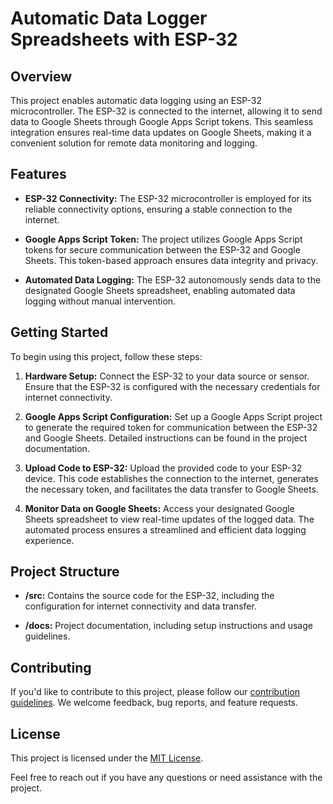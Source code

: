 # Automatic Data Logger Spreadsheets with ESP-32

## Overview

This project enables automatic data logging using an ESP-32 microcontroller. The ESP-32 is connected to the internet, allowing it to send data to Google Sheets through Google Apps Script tokens. This seamless integration ensures real-time data updates on Google Sheets, making it a convenient solution for remote data monitoring and logging.

## Features

- **ESP-32 Connectivity:** The ESP-32 microcontroller is employed for its reliable connectivity options, ensuring a stable connection to the internet.

- **Google Apps Script Token:** The project utilizes Google Apps Script tokens for secure communication between the ESP-32 and Google Sheets. This token-based approach ensures data integrity and privacy.

- **Automated Data Logging:** The ESP-32 autonomously sends data to the designated Google Sheets spreadsheet, enabling automated data logging without manual intervention.

## Getting Started

To begin using this project, follow these steps:

1. **Hardware Setup:** Connect the ESP-32 to your data source or sensor. Ensure that the ESP-32 is configured with the necessary credentials for internet connectivity.

2. **Google Apps Script Configuration:** Set up a Google Apps Script project to generate the required token for communication between the ESP-32 and Google Sheets. Detailed instructions can be found in the project documentation.

3. **Upload Code to ESP-32:** Upload the provided code to your ESP-32 device. This code establishes the connection to the internet, generates the necessary token, and facilitates the data transfer to Google Sheets.

4. **Monitor Data on Google Sheets:** Access your designated Google Sheets spreadsheet to view real-time updates of the logged data. The automated process ensures a streamlined and efficient data logging experience.

## Project Structure

- **/src:** Contains the source code for the ESP-32, including the configuration for internet connectivity and data transfer.

- **/docs:** Project documentation, including setup instructions and usage guidelines.

## Contributing

If you'd like to contribute to this project, please follow our [contribution guidelines](CONTRIBUTING.md). We welcome feedback, bug reports, and feature requests.

## License

This project is licensed under the [MIT License](LICENSE.md).

Feel free to reach out if you have any questions or need assistance with the project.
